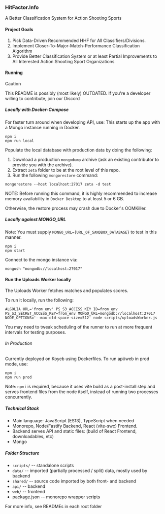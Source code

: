 ### HitFactor.Info

A Better Classification System for Action Shooting Sports

#### Project Goals

1. Pick Data-Driven Recommended HHF for All Classifiers/Divisions.
2. Implement Closer-To-Major-Match-Performance Classification Algorithm
3. Provide Better Classification System or at least Partial Improvements to All Interested Action Shooting Sport Organizations

#### Running

> [!CAUTION]
> This README is possibly (most likely) OUTDATED.
> If you're a developer willing to contribute, join our Discord

##### Locally with Docker-Compose

For faster turn around when developing API, use:
This starts up the app with a Mongo instance running in Docker.

```
npm i
npm run local
```

Populate the local database with production data by doing the following:

1. Download a production `mongodump` archive (ask an existing contributor to provide you with the archive).
2. Extract `zeta` folder to be at the root level of this repo.
3. Run the following `mongorestore` command:

```
mongorestore --host localhost:27017 zeta -d test
```

NOTE: Before running this command, it is highly recommended to increase memory availability in `Docker Desktop` to at least 5 or 6 GB.

Otherwise, the restore process may crash due to Docker's OOMKiller.

##### Locally against MONGO_URL

Note: You must supply `MONGO_URL={URL_OF_SANDBOX_DATABASE}` to test in this manner.

```
npm i
npm start
```

Connect to the mongo instance via:

```
mongosh "mongodb://localhost:27017"
```

#### Run the Uploads Worker locally

The Uploads Worker fetches matches and populates scores.

To run it locally, run the following:

```
ALGOLIA_URL='from_env' PS_S3_ACCESS_KEY_ID=from_env PS_S3_SECRET_ACCESS_KEY=from_env MONGO_URL=mongodb://localhost:27017 NODE_OPTIONS='--max-old-space-size=512' node scripts/uploadsWorker.js
```

You may need to tweak scheduling of the runner to run at more frequent intervals for testing purposes.

###### In Production

Currently deployed on Koyeb using Dockerfiles. To run api/web in prod mode, use:

```
npm i
npm run prod
```

Note: `npm` i is required, because it uses vite build as a post-install step and serves frontend files from the node itself, instead of running two processes concurrently.

##### Technical Stack

- Main language: JavaScript (ES13), TypeScript when needed
- Monorepo, Node/Fastify Backend, React (vite-swc) Frontend.
- Backend serves API and static files: (build of React Frontend, downloadables, etc)
- Mongo

##### Folder Structure

- `scripts/` -- standalone scripts
- `data/` -- imported (partially processed / split) data, mostly used by backend
- `shared/` -- source code imported by both front- and backend
- `api/` -- backend
- `web/` -- frontend
- package.json -- monorepo wrapper scripts

For more info, see READMEs in each root folder
